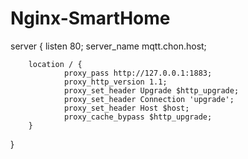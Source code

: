 # Nginx-SmartHome

server {
        listen 80;
        server_name mqtt.chon.host;

        location / {
                proxy_pass http://127.0.0.1:1883;
                proxy_http_version 1.1;
                proxy_set_header Upgrade $http_upgrade;
                proxy_set_header Connection 'upgrade';
                proxy_set_header Host $host;
                proxy_cache_bypass $http_upgrade;
        }
}
